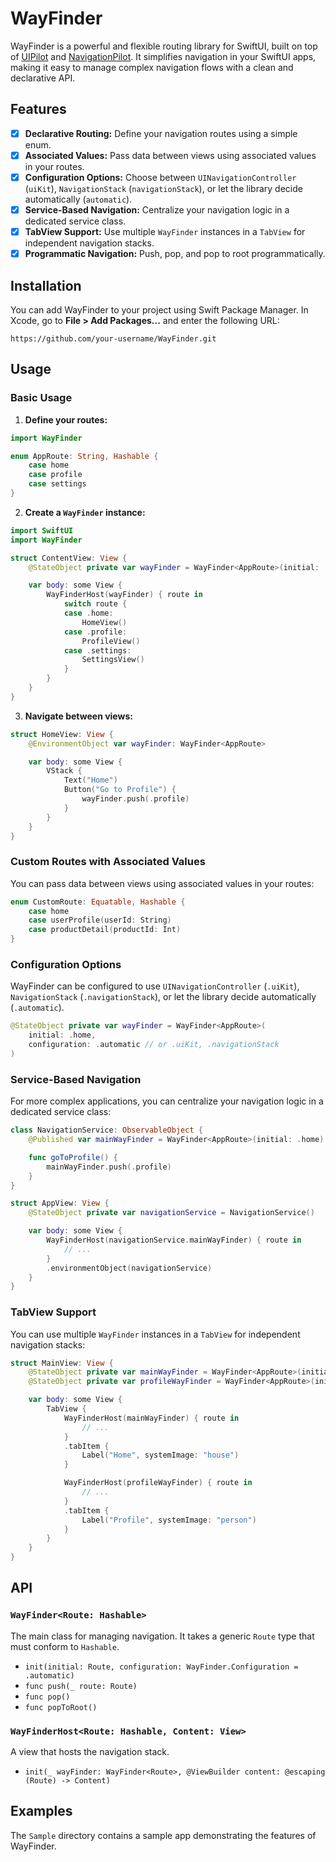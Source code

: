 
# WayFinder

WayFinder is a powerful and flexible routing library for SwiftUI, built on top of [UIPilot](https://github.com/canopas/UIPilot) and [NavigationPilot](https://github.com/Promal-B/NavigationPilot). It simplifies navigation in your SwiftUI apps, making it easy to manage complex navigation flows with a clean and declarative API.

## Features

- [x] **Declarative Routing:** Define your navigation routes using a simple enum.
- [x] **Associated Values:** Pass data between views using associated values in your routes.
- [x] **Configuration Options:** Choose between `UINavigationController` (`uiKit`), `NavigationStack` (`navigationStack`), or let the library decide automatically (`automatic`).
- [x] **Service-Based Navigation:** Centralize your navigation logic in a dedicated service class.
- [x] **TabView Support:** Use multiple `WayFinder` instances in a `TabView` for independent navigation stacks.
- [x] **Programmatic Navigation:** Push, pop, and pop to root programmatically.

## Installation

You can add WayFinder to your project using Swift Package Manager. In Xcode, go to **File > Add Packages...** and enter the following URL:

```
https://github.com/your-username/WayFinder.git
```

## Usage

### Basic Usage

1.  **Define your routes:**

```swift
import WayFinder

enum AppRoute: String, Hashable {
    case home
    case profile
    case settings
}
```

2.  **Create a `WayFinder` instance:**

```swift
import SwiftUI
import WayFinder

struct ContentView: View {
    @StateObject private var wayFinder = WayFinder<AppRoute>(initial: .home)

    var body: some View {
        WayFinderHost(wayFinder) { route in
            switch route {
            case .home:
                HomeView()
            case .profile:
                ProfileView()
            case .settings:
                SettingsView()
            }
        }
    }
}
```

3.  **Navigate between views:**

```swift
struct HomeView: View {
    @EnvironmentObject var wayFinder: WayFinder<AppRoute>

    var body: some View {
        VStack {
            Text("Home")
            Button("Go to Profile") {
                wayFinder.push(.profile)
            }
        }
    }
}
```

### Custom Routes with Associated Values

You can pass data between views using associated values in your routes:

```swift
enum CustomRoute: Equatable, Hashable {
    case home
    case userProfile(userId: String)
    case productDetail(productId: Int)
}
```

### Configuration Options

WayFinder can be configured to use `UINavigationController` (`.uiKit`), `NavigationStack` (`.navigationStack`), or let the library decide automatically (`.automatic`).

```swift
@StateObject private var wayFinder = WayFinder<AppRoute>(
    initial: .home,
    configuration: .automatic // or .uiKit, .navigationStack
)
```

### Service-Based Navigation

For more complex applications, you can centralize your navigation logic in a dedicated service class:

```swift
class NavigationService: ObservableObject {
    @Published var mainWayFinder = WayFinder<AppRoute>(initial: .home)

    func goToProfile() {
        mainWayFinder.push(.profile)
    }
}

struct AppView: View {
    @StateObject private var navigationService = NavigationService()

    var body: some View {
        WayFinderHost(navigationService.mainWayFinder) { route in
            // ...
        }
        .environmentObject(navigationService)
    }
}
```

### TabView Support

You can use multiple `WayFinder` instances in a `TabView` for independent navigation stacks:

```swift
struct MainView: View {
    @StateObject private var mainWayFinder = WayFinder<AppRoute>(initial: .home)
    @StateObject private var profileWayFinder = WayFinder<AppRoute>(initial: .profile)

    var body: some View {
        TabView {
            WayFinderHost(mainWayFinder) { route in
                // ...
            }
            .tabItem {
                Label("Home", systemImage: "house")
            }

            WayFinderHost(profileWayFinder) { route in
                // ...
            }
            .tabItem {
                Label("Profile", systemImage: "person")
            }
        }
    }
}
```

## API

### `WayFinder<Route: Hashable>`

The main class for managing navigation. It takes a generic `Route` type that must conform to `Hashable`.

-   `init(initial: Route, configuration: WayFinder.Configuration = .automatic)`
-   `func push(_ route: Route)`
-   `func pop()`
-   `func popToRoot()`

### `WayFinderHost<Route: Hashable, Content: View>`

A view that hosts the navigation stack.

-   `init(_ wayFinder: WayFinder<Route>, @ViewBuilder content: @escaping (Route) -> Content)`

## Examples

The `Sample` directory contains a sample app demonstrating the features of WayFinder.

